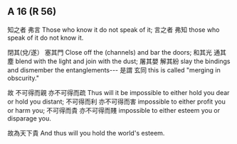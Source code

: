 ## A 16 (R 56)

知之者
弗言
Those who know it
do not speak of it;
言之者
弗知
those who speak of it
do not know it.

閉其(兌/遂）
塞其門
Close off the (channels)
and bar the doors;
和其光
通其塵
blend with the light
and join with the dust;
屠其嬰
解其紛
slay the bindings
and dismember the entanglements---
是謂
玄同
this is called
"merging in obscurity."

故
不可得而親
亦不可得而疏
Thus will it be
impossible to either hold you dear
or hold you distant;
不可得而利
亦不可得而害
impossible to either profit you
or harm you;
不可得而貴
亦不可得而賤
impossible to either esteem you
or disparage you.

故為天下貴
And thus will you hold the world's esteem.
